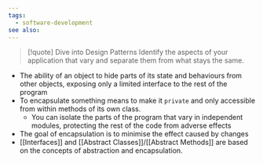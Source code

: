 ```yaml
---
tags:
  - software-development
see also:
---
```

> [!quote] Dive into Design Patterns
> Identify the aspects of your application that vary and separate them from what stays the same.

- The ability of an object to hide parts of its state and behaviours from other objects, exposing only a limited interface to the rest of the program
- To encapsulate something means to make it `private` and only accessible from within methods of its own class.
  - You can isolate the parts of the program that vary in independent modules, protecting the rest of the code from adverse effects
- The goal of encapsulation is to minimise the effect caused by changes
- [[Interfaces]] and [[Abstract Classes]]/[[Abstract Methods]] are based on the concepts of abstraction and encapsulation.
